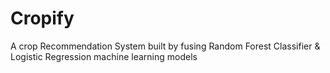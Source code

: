 # Cropify
A crop Recommendation System built by fusing Random Forest Classifier &amp; Logistic Regression machine learning models
